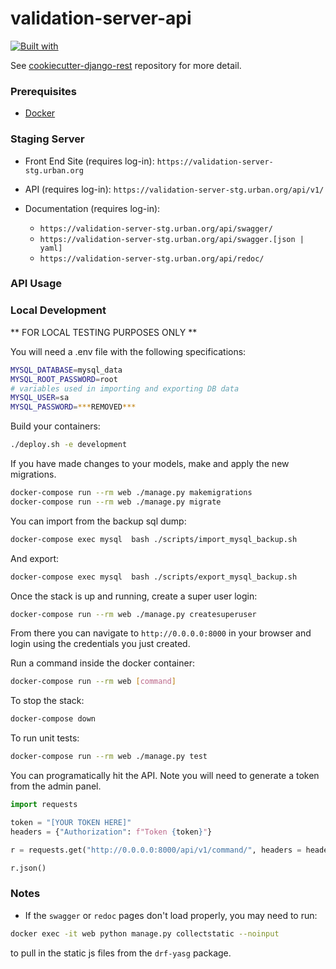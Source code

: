 # validation-server-api

[![Built with](https://img.shields.io/badge/Built_with-Cookiecutter_Django_Rest-F7B633.svg)](https://github.com/agconti/cookiecutter-django-rest)

See [cookiecutter-django-rest](https://github.com/agconti/cookiecutter-django-rest)
repository for more detail.

### Prerequisites

- [Docker](https://docs.docker.com/docker-for-mac/install/)  

### Staging Server

* Front End Site (requires log-in): `https://validation-server-stg.urban.org`

* API (requires log-in): `https://validation-server-stg.urban.org/api/v1/`

* Documentation (requires log-in):
    - `https://validation-server-stg.urban.org/api/swagger/`
    - `https://validation-server-stg.urban.org/api/swagger.[json | yaml]`
    - `https://validation-server-stg.urban.org/api/redoc/`

### API Usage
### Local Development

** FOR LOCAL TESTING PURPOSES ONLY **

You will need a .env file with the following specifications:

```bash
MYSQL_DATABASE=mysql_data
MYSQL_ROOT_PASSWORD=root
# variables used in importing and exporting DB data
MYSQL_USER=sa
MYSQL_PASSWORD=***REMOVED***
```

Build your containers:

```bash
./deploy.sh -e development
```

If you have made changes to your models, make and apply the new migrations.

```bash
docker-compose run --rm web ./manage.py makemigrations
docker-compose run --rm web ./manage.py migrate
```

You can import from the backup sql dump:

```bash
docker-compose exec mysql  bash ./scripts/import_mysql_backup.sh
```

And export:

```bash
docker-compose exec mysql  bash ./scripts/export_mysql_backup.sh
```

Once the stack is up and running, create a super user login:

```bash
docker-compose run --rm web ./manage.py createsuperuser
```

From there you can navigate to `http://0.0.0.0:8000` in your browser and login 
using the credentials you just created.

Run a command inside the docker container:

```bash
docker-compose run --rm web [command]
```

To stop the stack:

```bash
docker-compose down
```

To run unit tests:
```bash
docker-compose run --rm web ./manage.py test
```

You can programatically hit the API. Note you will need to generate a token 
from the admin panel.

```python
import requests

token = "[YOUR TOKEN HERE]"
headers = {"Authorization": f"Token {token}"}

r = requests.get("http://0.0.0.0:8000/api/v1/command/", headers = headers)

r.json()
```

### Notes

* If the `swagger` or `redoc` pages don't load properly, you may need to run:

```bash
docker exec -it web python manage.py collectstatic --noinput
```

to pull in the static js files from the `drf-yasg` package.
